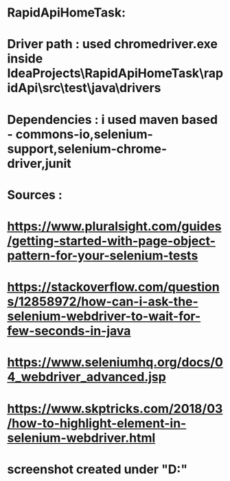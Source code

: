 # RapidApiHomeTask:
# Driver path : used chromedriver.exe inside IdeaProjects\RapidApiHomeTask\rapidApi\src\test\java\drivers
# Dependencies : i used maven based - commons-io,selenium-support,selenium-chrome-driver,junit
# Sources :
# https://www.pluralsight.com/guides/getting-started-with-page-object-pattern-for-your-selenium-tests
# https://stackoverflow.com/questions/12858972/how-can-i-ask-the-selenium-webdriver-to-wait-for-few-seconds-in-java
# https://www.seleniumhq.org/docs/04_webdriver_advanced.jsp
# https://www.skptricks.com/2018/03/how-to-highlight-element-in-selenium-webdriver.html
# screenshot created under "D:\"